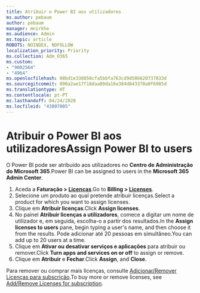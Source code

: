 ```yaml
---
title: Atribuir o Power BI aos utilizadores
ms.author: pebaum
author: pebaum
manager: mnirkhe
ms.audience: Admin
ms.topic: article
ROBOTS: NOINDEX, NOFOLLOW
localization_priority: Priority
ms.collection: Adm_O365
ms.custom:
- "9002564"
- "4964"
ms.openlocfilehash: 08bd1e338850cfa5bbfa763cd9d586620737833d
ms.sourcegitcommit: 090a2ae17f18daa00da16e384d843370a0f6985d
ms.translationtype: HT
ms.contentlocale: pt-PT
ms.lasthandoff: 04/24/2020
ms.locfileid: "43807005"
---
```

# <a name="assign-power-bi-to-users"></a><span data-ttu-id="d0cec-102">Atribuir o Power BI aos utilizadores</span><span class="sxs-lookup"><span data-stu-id="d0cec-102">Assign Power BI to users</span></span>

<span data-ttu-id="d0cec-103">O Power BI pode ser atribuído aos utilizadores no **Centro de Administração do Microsoft 365**.</span><span class="sxs-lookup"><span data-stu-id="d0cec-103">Power BI can be assigned to users in the **Microsoft 365 Admin Center**.</span></span>  

1. <span data-ttu-id="d0cec-104">Aceda a **Faturação > [Licenças](https://go.microsoft.com/fwlink/p/?linkid=842264)**.</span><span class="sxs-lookup"><span data-stu-id="d0cec-104">Go to **Billing > [Licenses](https://go.microsoft.com/fwlink/p/?linkid=842264)**.</span></span>
2. <span data-ttu-id="d0cec-105">Selecione um produto ao qual pretende atribuir licenças.</span><span class="sxs-lookup"><span data-stu-id="d0cec-105">Select a product for which you want to assign licenses.</span></span>
3. <span data-ttu-id="d0cec-106">Clique em **Atribuir licenças**.</span><span class="sxs-lookup"><span data-stu-id="d0cec-106">Click **Assign licenses**.</span></span>
4. <span data-ttu-id="d0cec-107">No painel **Atribuir licenças a utilizadores**, comece a digitar um nome de utilizador e, em seguida, escolha-o a partir dos resultados.</span><span class="sxs-lookup"><span data-stu-id="d0cec-107">In the **Assign licenses to users** pane, begin typing a user's name, and then choose it from the results.</span></span> <span data-ttu-id="d0cec-108">Pode adicionar até 20 pessoas em simultâneo.</span><span class="sxs-lookup"><span data-stu-id="d0cec-108">You can add up to 20 users at a time.</span></span>
5. <span data-ttu-id="d0cec-109">Clique em **Ativar ou desativar serviços e aplicações** para atribuir ou remover.</span><span class="sxs-lookup"><span data-stu-id="d0cec-109">Click **Turn apps and services on or off** to assign or remove.</span></span>
6. <span data-ttu-id="d0cec-110">Clique em **Atribuir** e **Fechar**.</span><span class="sxs-lookup"><span data-stu-id="d0cec-110">Click **Assign**, and **Close**.</span></span>

<span data-ttu-id="d0cec-111">Para remover ou comprar mais licenças, consulte [Adicionar/Remover Licenças para subscrição](https://docs.microsoft.com/microsoft-365/commerce/licenses/buy-licenses?view=o365-worldwide#add-or-remove-licenses-for-your-business-subscription).</span><span class="sxs-lookup"><span data-stu-id="d0cec-111">To buy more or remove licenses, see [Add/Remove Licenses for subscription](https://docs.microsoft.com/microsoft-365/commerce/licenses/buy-licenses?view=o365-worldwide#add-or-remove-licenses-for-your-business-subscription).</span></span>
